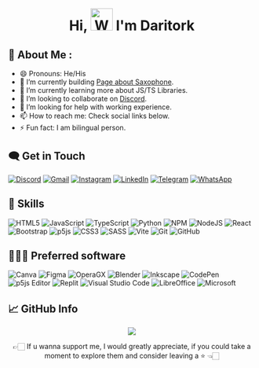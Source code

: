 <h1 align="center"> 
         Hi, <img src="https://raw.githubusercontent.com/nixin72/nixin72/master/wave.gif" alt="Waving hand animated gif" height="45" width="45"> I'm Daritork
</h1>

## 💫 About Me :
- 😄 Pronouns: He/His
- 🔭 I’m currently building [Page about Saxophone](https://daritork.github.io/SaxPage/).
- 🌱 I’m currently learning more about JS/TS Libraries.
- 👯 I’m looking to collaborate on [Discord](https://discord.com/invite/k5tDe6Tw).
- 🤔 I’m looking for help with working experience.
- 📫 How to reach me: Check social links below.
- ⚡ Fun fact: I am bilingual person.

## 🗨️ Get in Touch
<p align="left">
         <a href="https://discord.com/invite/k5tDe6Tw" target="_blank"><img alt="Discord" src="https://img.shields.io/badge/Discord-%235865F2.svg?style=for-the-badge&logo=discord&logoColor=white"></a>
         <a href="mailto:diatlov.dmytr@gmail.com" target="_blank"><img alt="Gmail" src="https://img.shields.io/badge/Gmail-D14836?style=for-the-badge&logo=gmail&logoColor=white"></a>
         <a href="https://www.instagram.com/dimon_lucky_/" target="_blank"><img alt="Instagram" src="https://img.shields.io/badge/Instagram-%23E4405F.svg?style=for-the-badge&logo=Instagram&logoColor=white"></a>
         <a href="https://www.linkedin.com/in/dmytro-diatlov-26aba7285/" target="_blank"><img alt="LinkedIn" src="https://img.shields.io/badge/linkedin-%230077B5.svg?style=for-the-badge&logo=linkedin&logoColor=white"></a>
         <a href="https://t.me/Daritork" target="_blank"><img alt="Telegram" src="https://img.shields.io/badge/Telegram-2CA5E0?style=for-the-badge&logo=telegram&logoColor=white"></a>
         <a href="https://wa.me/qr/6DIYMCAC7N6XN1" target="_blank"><img alt="WhatsApp" src="https://img.shields.io/badge/WhatsApp-25D366?style=for-the-badge&logo=whatsapp&logoColor=white"></a>
</p>

## 💪 Skills
![HTML5](https://img.shields.io/badge/html5-%23E34F26.svg?style=for-the-badge&logo=html5&logoColor=white) ![JavaScript](https://img.shields.io/badge/javascript-%23323330.svg?style=for-the-badge&logo=javascript&logoColor=%23F7DF1E) ![TypeScript](https://img.shields.io/badge/typescript-%23007ACC.svg?style=for-the-badge&logo=typescript&logoColor=white) ![Python](https://img.shields.io/badge/python-3670A0?style=for-the-badge&logo=python&logoColor=ffdd54) ![NPM](https://img.shields.io/badge/NPM-%23000000.svg?style=for-the-badge&logo=npm&logoColor=white) ![NodeJS](https://img.shields.io/badge/node.js-6DA55F?style=for-the-badge&logo=node.js&logoColor=white) ![React](https://img.shields.io/badge/react-%2320232a.svg?style=for-the-badge&logo=react&logoColor=%2361DAFB) ![Bootstrap](https://img.shields.io/badge/bootstrap-%238511FA.svg?style=for-the-badge&logo=bootstrap&logoColor=white) ![p5js](https://img.shields.io/badge/p5.js-ED225D?style=for-the-badge&logo=p5.js&logoColor=FFFFFF) ![CSS3](https://img.shields.io/badge/css3-%231572B6.svg?style=for-the-badge&logo=css3&logoColor=white) ![SASS](https://img.shields.io/badge/SASS-hotpink.svg?style=for-the-badge&logo=SASS&logoColor=white) ![Vite](https://img.shields.io/badge/vite-%23646CFF.svg?style=for-the-badge&logo=vite&logoColor=white) ![Git](https://img.shields.io/badge/git-%23F05033.svg?style=for-the-badge&logo=git&logoColor=white) ![GitHub](https://img.shields.io/badge/github-%23121011.svg?style=for-the-badge&logo=github&logoColor=white)

## 👨🏻‍💻 Preferred software
![Canva](https://img.shields.io/badge/Canva-%2300C4CC.svg?style=for-the-badge&logo=Canva&logoColor=white) ![Figma](https://img.shields.io/badge/figma-%23F24E1E.svg?style=for-the-badge&logo=figma&logoColor=white) ![OperaGX](https://img.shields.io/badge/Opera-FF1B2D?style=for-the-badge&logo=Opera&logoColor=white) ![Blender](https://img.shields.io/badge/blender-%23F5792A.svg?style=for-the-badge&logo=blender&logoColor=white) ![Inkscape](https://img.shields.io/badge/Inkscape-e0e0e0?style=for-the-badge&logo=inkscape&logoColor=080A13) ![CodePen](https://img.shields.io/badge/Codepen-000000?style=for-the-badge&logo=codepen&logoColor=white) ![p5js Editor](https://img.shields.io/badge/p5.js-ED225D?style=for-the-badge&logo=p5.js&logoColor=FFFFFF) ![Replit](https://img.shields.io/badge/Replit-DD1200?style=for-the-badge&logo=Replit&logoColor=white) ![Visual Studio Code](https://img.shields.io/badge/Visual%20Studio%20Code-0078d7.svg?style=for-the-badge&logo=visual-studio-code&logoColor=white) ![LibreOffice](https://img.shields.io/badge/LibreOffice-%2318A303?style=for-the-badge&logo=LibreOffice&logoColor=white) ![Microsoft](https://img.shields.io/badge/Microsoft-0078D4?style=for-the-badge&logo=microsoft&logoColor=white)

## 📈 GitHub Info
<p align="center">
  <img src="https://github-profile-summary-cards.vercel.app/api/cards/profile-details?username=Daritork&theme=github_dark"/>
</p>

<p align="center"> 👉🏻 If u wanna support me, I would greatly appreciate, if you could take a moment to explore them and consider leaving a ⭐️ 👈🏻 </p>
